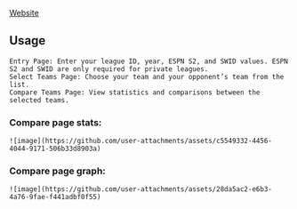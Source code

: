 [Website](https://fantasybballstats.com)

## Usage

    Entry Page: Enter your league ID, year, ESPN S2, and SWID values. ESPN S2 and SWID are only required for private leagues.
    Select Teams Page: Choose your team and your opponent’s team from the list.
    Compare Teams Page: View statistics and comparisons between the selected teams.
### Compare page stats:
    ![image](https://github.com/user-attachments/assets/c5549332-4456-4044-9171-506b33d8903a)
### Compare page graph:
    ![image](https://github.com/user-attachments/assets/28da5ac2-e6b3-4a76-9fae-f441adbf0f55)





